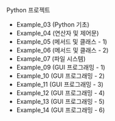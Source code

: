 Python 프로젝트
- Example_03 (Python 기초)
- Example_04 (연산자 및 제어문)
- Example_05 (메서드 및 클래스 - 1)
- Example_06 (메서드 및 클래스 - 2)
- Example_07 (파일 시스템)
- Example_09 (GUI 프로그래밍 - 1)
- Example_10 (GUI 프로그래밍 - 2)
- Example_11 (GUI 프로그래밍 - 3)
- Example_12 (GUI 프로그래밍 - 4)
- Example_13 (GUI 프로그래밍 - 5)
- Example_14 (GUI 프로그래밍 - 6)